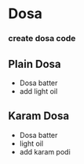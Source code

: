 # Dosa

### create dosa code

## Plain Dosa

* Dosa batter
* add light oil

## Karam Dosa
* Dosa batter
* light oil
* add karam podi



